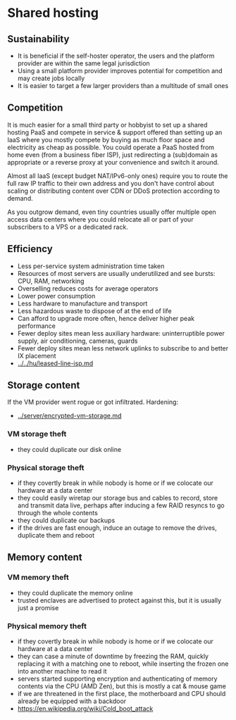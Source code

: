 # Shared hosting

## Sustainability

* It is beneficial if the self-hoster operator, the users and the platform provider are within the same legal jurisdiction
* Using a small platform provider improves potential for competition and may create jobs locally
* It is easier to target a few larger providers than a multitude of small ones

## Competition

It is much easier for a small third party or hobbyist to set up a shared hosting PaaS and compete in service & support offered than setting up an IaaS where you mostly compete by buying as much floor space and electricity as cheap as possible. You could operate a PaaS hosted from home even (from a business fiber ISP), just redirecting a (sub)domain as appropriate or a reverse proxy at your convenience and switch it around.

Almost all IaaS (except budget NAT/IPv6-only ones) require you to route the full raw IP traffic to their own address and you don't have control about scaling or distributing content over CDN or DDoS protection according to demand.

As you outgrow demand, even tiny countries usually offer multiple open access data centers where you could relocate all or part of your subscribers to a VPS or a dedicated rack.

## Efficiency

* Less per-service system administration time taken
* Resources of most servers are usually underutilized and see bursts: CPU, RAM, networking
* Overselling reduces costs for average operators
* Lower power consumption
* Less hardware to manufacture and transport
* Less hazardous waste to dispose of at the end of life
* Can afford to upgrade more often, hence deliver higher peak performance
* Fewer deploy sites mean less auxiliary hardware: uninterruptible power supply, air conditioning, cameras, guards
* Fewer deploy sites mean less network uplinks to subscribe to and better IX placement
* [../../hu/leased-line-isp.md](../../hu/leased-line-isp.md)

## Storage content

If the VM provider went rogue or got infiltrated. Hardening:

* [../server/encrypted-vm-storage.md](../server/encrypted-vm-storage.md)

### VM storage theft

* they could duplicate our disk online

### Physical storage theft

* if they covertly break in while nobody is home or if we colocate our hardware at a data center
* they could easily wiretap our storage bus and cables to record, store and transmit data live, perhaps after inducing a few RAID resyncs to go through the whole contents
* they could duplicate our backups
* if the drives are fast enough, induce an outage to remove the drives, duplicate them and reboot

## Memory content

### VM memory theft

* they could duplicate the memory online
* trusted enclaves are advertised to protect against this, but it is usually just a promise

### Physical memory theft

* if they covertly break in while nobody is home or if we colocate our hardware at a data center
* they can case a minute of downtime by freezing the RAM, quickly replacing it with a matching one to reboot, while inserting the frozen one into another machine to read it
* servers started supporting encryption and authenticating of memory contents via the CPU (AMD Zen), but this is mostly a cat & mouse game
* if we are threatened in the first place, the motherboard and CPU should already be equipped with a backdoor
* https://en.wikipedia.org/wiki/Cold_boot_attack
